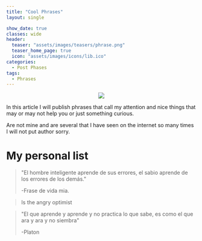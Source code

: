 ```yaml
---
title: "Cool Phrases"
layout: single

show_date: true
classes: wide
header:
  teaser: "assets/images/teasers/phrase.png"
  teaser_home_page: true
  icon: "assets/images/icons/lib.ico"
categories:
  - Post Phases
tags:
  - Phrases
---
```


<p align="center">
<img src="https://raw.githubusercontent.com/Wiinsad/winsad/master/assets/images/assets/images/teasers/phrase.png">
</p>

In this article I will publish phrases that call my attention and nice things that may or may not help you or just something curious.

Are not mine and are several that I have seen on the internet so many times I will not put author sorry.

# My personal list

>"El hombre inteligente aprende de sus errores, el sabio aprende de los errores de los demás."
>
>-Frase de vida mia.


>
>Is the angry optimist
>


>"El que aprende y aprende y no practica lo que sabe, es como el que ara y ara y no siembra"
>
>-Platon
